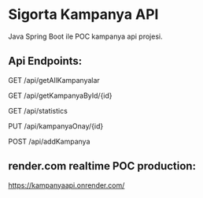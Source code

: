 # Sigorta Kampanya API
Java Spring Boot ile POC kampanya api projesi.
 
## Api Endpoints:
GET /api/getAllKampanyalar 

GET /api/getKampanyaById/{id}

GET /api/statistics

PUT /api/kampanyaOnay/{id}

POST /api/addKampanya

## render.com realtime POC production:
https://kampanyaapi.onrender.com/
